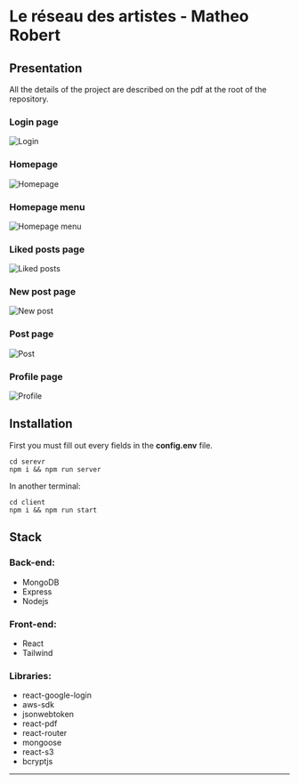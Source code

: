 # Le réseau des artistes - Matheo Robert

## Presentation

All the details of the project are described on the pdf at the root of the repository.

### Login page

![Login](https://postimg.cc/QKWQ7RCy)

### Homepage

![Homepage](https://postimg.cc/1fw03hLg)

### Homepage menu

![Homepage menu](https://postimg.cc/TLsjpRdb)

### Liked posts page

![Liked posts](https://postimg.cc/6TDLK51J)

### New post page

![New post](https://postimg.cc/z3LS4R7F)

### Post page

![Post](https://postimg.cc/LJVzjk42)

### Profile page

![Profile](https://postimg.cc/tsb31vjB)

## Installation

First you must fill out every fields in the **config.env** file.

```
cd serevr
npm i && npm run server
```

In another terminal:

```
cd client
npm i && npm run start
```

## Stack

### Back-end:

- MongoDB
- Express
- Nodejs

### Front-end:

- React
- Tailwind

### Libraries:

- react-google-login
- aws-sdk
- jsonwebtoken
- react-pdf
- react-router
- mongoose
- react-s3
- bcryptjs

---
